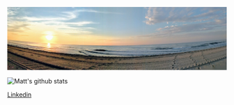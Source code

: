 <!-- ### Hi there 👋 -->

![beach](./beach2.jpg)

![Matt's github stats](https://github-readme-stats.vercel.app/api?username=matthewbush55&show_icons=true&count_private=true&theme=algolia&line_height=27&show_icons=true&hide=stars,issues)

[Linkedin](https://linkedin.com/in/matthewrbush)
<!--
**matthewbush55/matthewbush55** is a ✨ _special_ ✨ repository because its `README.md` (this file) appears on your GitHub profile.

Here are some ideas to get you started:

- 🔭 I’m currently working on ...
- 🌱 I’m currently learning ...
- 👯 I’m looking to collaborate on ...
- 🤔 I’m looking for help with ...
- 💬 Ask me about ...
- 📫 How to reach me: ...
- 😄 Pronouns: ...
- ⚡ Fun fact: ...
-->
